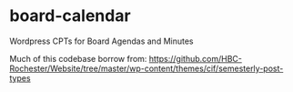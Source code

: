 # board-calendar
Wordpress CPTs for Board Agendas and Minutes

Much of this codebase borrow from: https://github.com/HBC-Rochester/Website/tree/master/wp-content/themes/cif/semesterly-post-types
